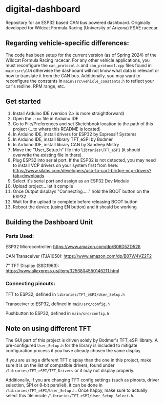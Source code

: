 # digital-dashboard
Repository for an ESP32 based CAN bus powered dashboard. Originally developed for Wildcat Formula Racing (University of Arizona) FSAE racecar.

## Regarding vehicle-specific differences:

The code has been setup for the current version (as of Spring 2024) of the Wildcat Formula Racing racecar. For any other vehicle applications, you must reconfigure the `can_protocol.h` and `can_protocol.cpp` files found in `main\src\CAN` otherwise the dashboard will not know what data is relevant or how to translate it from the CAN bus. Additionally, you may want to reconfigure the constants in `main\src\vehicle_constants.h` to reflect your car's redline, RPM range, etc.

## Get started

1. Install Arduino IDE (version 2.x is more straightforward)
2. Open the `.ino` file in Arduino IDE
3. Go to File/Preferences and set Sketchbook location to the path of this project (...to where this README is located)
4. In Arduino IDE, install drivers for ESP32 by Espressif Systems
5. In Arduino IDE, install library TFT_eSPI by Bodmer
6. In Arduino IDE, install library CAN by Sandeep Mistry
7. Move the "User_Setup.h" file into `libraries\TFT_eSPI` (it should overwrite the existing file in there).
8. Plug ESP32 into serial port. If the ESP32 is not detected, you may need to install VCP drivers on your system first from here: https://www.silabs.com/developers/usb-to-uart-bridge-vcp-drivers?tab=downloads
9. Select it's serial port and assign as an ESP32 Dev Module
10. Upload project... let it compile
11. Once Output displays "Connecting....." hold the BOOT button on the ESP32
12. Wait for the upload to complete before releasing BOOT button
13. Reboot the device (using EN button) and it should be working

## Building the Dashboard Unit

### Parts Used:

ESP32 Microcontroller: https://www.amazon.com/dp/B08D5ZD528

CAN Transceiver (TJA1050): https://www.amazon.com/dp/B07W4VZ2F2

7" TFT Display (SSD1963): https://www.aliexpress.us/item/3256804550146211.html

### Connecting pinouts:

TFT to ESP32, defined in `libraries/TFT_eSPI/User_Setup.h`

Transceiver to ESP32, defined in `main/src/config.h`

Pushbutton to ESP32, defined in `main/src/config.h`

## Note on using different TFT

The GUI part of this project is driven solely by Bodmer's TFT_eSPI library. A pre-configured `User_Setup.h` for the library is included to mitigate configuration process if you have already chosen the same display.

If you are using a different TFT display than the one in this project, make sure it is on the list of compatible drivers, found under `/libraries/TFT_eSPI/TFT_Drivers` or it may not display properly.

Additionally, if you are changing TFT config settings (such as pinouts, driver selection, SPI or 8-bit parallel), it can be done in `/libraries/TFT_eSPI/User_Setup.h`. Once happy, make sure to actually select this file inside `/libraries/TFT_eSPI/User_Setup_Select.h`.
